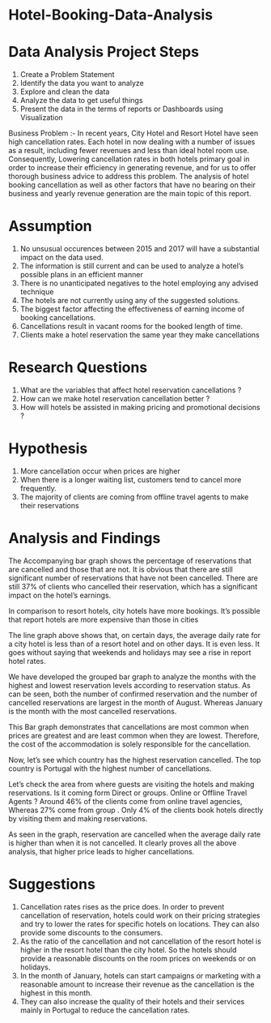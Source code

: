 # Hotel-Booking-Data-Analysis

# Data Analysis Project Steps 
1. Create a Problem Statement
2. Identify the data you want to analyze
3. Explore and clean the data
4. Analyze the data to get useful things
5. Present the data in the terms of reports or Dashboards using Visualization

Business Problem :- In recent years, City Hotel and Resort Hotel have seen high cancellation rates. Each hotel in now dealing with a number of issues as a result, including fewer revenues and less than ideal hotel room use. Consequently, Lowering cancellation rates in both hotels primary goal in order to increase their efficiency in generating revenue, and for us to offer thorough business advice to address this problem. The analysis of hotel booking cancellation as well as other factors that have no bearing on their business and yearly revenue generation are the main topic of this report.

# Assumption
1. No unsusual occurences between 2015 and 2017 will have a substantial impact on the data used.
2. The information is still current and can be used to analyze a hotel’s possible plans in an 
   efficient manner
3. There is no unanticipated negatives to the hotel employing any advised technique
4. The hotels are not currently using any of the suggested solutions.
5. The biggest factor affecting the effectiveness of earning income of booking cancellations.
6. Cancellations result in vacant rooms for the booked length of time.
7. Clients make a hotel reservation the same year they make cancellations

# Research Questions
1. What are the variables that affect hotel reservation cancellations ?
2. How can we make hotel reservation cancellation better ?
3. How will hotels be assisted in making pricing and promotional decisions ?

# Hypothesis 
1. More cancellation occur when prices are higher
2. When there is a longer waiting list, customers tend to cancel more frequently.
3. The majority of clients are coming from offline travel agents to make their reservations

# Analysis and Findings 
The Accompanying bar graph shows the percentage of reservations that are cancelled and those that are not. It is obvious that there are still significant number of reservations that have not been cancelled. There are still 37% of clients who cancelled their reservation, which has a significant impact on the hotel’s earnings.

In comparison to resort hotels, city hotels have more bookings. It’s possible that report hotels are more expensive than those in cities

The line graph above shows that, on certain days, the average daily rate for a city hotel is less than of a resort hotel and on other days. It is even less. It goes without saying that weekends and holidays may see a rise in report hotel rates.

We have developed the grouped bar graph to analyze the months with the highest and lowest reservation levels according to reservation status. As can be seen, both the number of confirmed reservation and the number of cancelled reservations are largest in the month of August. Whereas January is the month with the most cancelled reservations.

This Bar graph demonstrates that cancellations are most common when prices are greatest and are least common when they are lowest. Therefore, the cost of the accommodation is solely responsible for the cancellation.

Now, let’s see which country has the highest reservation cancelled. The top country is Portugal with the highest number of cancellations.

Let’s check the area from where guests are visiting the hotels and making reservations. Is it coming form Direct or groups. Online or Offline Travel Agents ? Around 46% of the clients come from online travel agencies, Whereas 27% come from group . Only 4% of the clients book hotels directly by visiting them and making reservations.

As seen in the graph, reservation are cancelled when the average daily rate is higher than when it is not cancelled. It clearly proves all the above analysis, that higher price leads to higher cancellations.

# Suggestions 
1. Cancellation rates rises as the price does. In order to prevent cancellation of reservation, 
   hotels could work on their pricing strategies and try to lower the rates for specific hotels 
   on locations. They can also provide some discounts to the consumers.
2. As the ratio of the cancellation and not cancellation of the resort hotel is higher in the 
   resort hotel than the city hotel. So the hotels should provide a reasonable discounts on the 
   room prices on weekends or on holidays.
3. In the month of January, hotels can start campaigns or marketing with a reasonable amount to 
   increase their revenue as the cancellation is the highest in this month.
4. They can also increase the quality of their hotels and their services mainly in Portugal to 
   reduce the cancellation rates.
